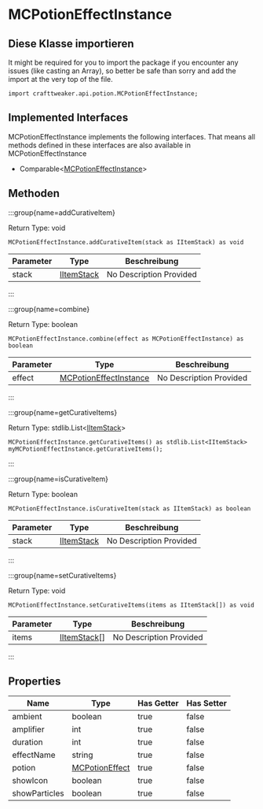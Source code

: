 # MCPotionEffectInstance

## Diese Klasse importieren

It might be required for you to import the package if you encounter any issues (like casting an Array), so better be safe than sorry and add the import at the very top of the file.
```zenscript
import crafttweaker.api.potion.MCPotionEffectInstance;
```


## Implemented Interfaces
MCPotionEffectInstance implements the following interfaces. That means all methods defined in these interfaces are also available in MCPotionEffectInstance

- Comparable&lt;[MCPotionEffectInstance](/vanilla/api/potions/MCPotionEffectInstance)&gt;

## Methoden

:::group{name=addCurativeItem}

Return Type: void

```zenscript
MCPotionEffectInstance.addCurativeItem(stack as IItemStack) as void
```

| Parameter | Type                                        | Beschreibung            |
| --------- | ------------------------------------------- | ----------------------- |
| stack     | [IItemStack](/vanilla/api/items/IItemStack) | No Description Provided |


:::

:::group{name=combine}

Return Type: boolean

```zenscript
MCPotionEffectInstance.combine(effect as MCPotionEffectInstance) as boolean
```

| Parameter | Type                                                                  | Beschreibung            |
| --------- | --------------------------------------------------------------------- | ----------------------- |
| effect    | [MCPotionEffectInstance](/vanilla/api/potions/MCPotionEffectInstance) | No Description Provided |


:::

:::group{name=getCurativeItems}

Return Type: stdlib.List&lt;[IItemStack](/vanilla/api/items/IItemStack)&gt;

```zenscript
MCPotionEffectInstance.getCurativeItems() as stdlib.List<IItemStack>
myMCPotionEffectInstance.getCurativeItems();
```

:::

:::group{name=isCurativeItem}

Return Type: boolean

```zenscript
MCPotionEffectInstance.isCurativeItem(stack as IItemStack) as boolean
```

| Parameter | Type                                        | Beschreibung            |
| --------- | ------------------------------------------- | ----------------------- |
| stack     | [IItemStack](/vanilla/api/items/IItemStack) | No Description Provided |


:::

:::group{name=setCurativeItems}

Return Type: void

```zenscript
MCPotionEffectInstance.setCurativeItems(items as IItemStack[]) as void
```

| Parameter | Type                                          | Beschreibung            |
| --------- | --------------------------------------------- | ----------------------- |
| items     | [IItemStack](/vanilla/api/items/IItemStack)[] | No Description Provided |


:::


## Properties

| Name          | Type                                                  | Has Getter | Has Setter |
| ------------- | ----------------------------------------------------- | ---------- | ---------- |
| ambient       | boolean                                               | true       | false      |
| amplifier     | int                                                   | true       | false      |
| duration      | int                                                   | true       | false      |
| effectName    | string                                                | true       | false      |
| potion        | [MCPotionEffect](/vanilla/api/potions/MCPotionEffect) | true       | false      |
| showIcon      | boolean                                               | true       | false      |
| showParticles | boolean                                               | true       | false      |


